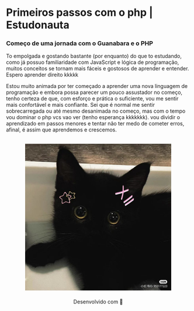 # Primeiros passos com o php | Estudonauta

### Começo de uma jornada com o Guanabara e o PHP

To empolgada e gostando bastante (por enquanto) do que to estudando, como já possuo familiaridade com JavaScript e lógica de programação, muitos conceitos se tornam mais fáceis e gostosos de aprender e entender. Espero aprender direito kkkkk 

Estou muito animada por ter começado a aprender uma nova linguagem de programação e embora possa parecer um pouco assustador no começo, tenho certeza de que, com esforço e prática o suficiente, vou me sentir mais confortável e  mais confiante.  Sei que é normal me sentir sobrecarregada ou até mesmo desanimada no começo, mas com o tempo vou dominar o php vcs vao ver (tenho esperança kkkkkkk). vou dividir o aprendizado em passos menores e tentar não ter medo de cometer erros, afinal, é assim que aprendemos e crescemos. 

<h2 align="center">
  <img src="img/lorem.jpg" width="400">
</h2>
<p align="center">
Desenvolvido com 🧡
</p>
